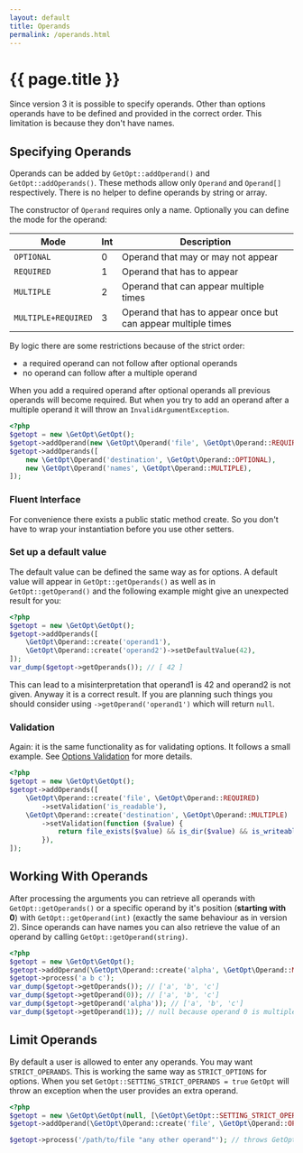 ```yaml
---
layout: default
title: Operands
permalink: /operands.html
---
```

# {{ page.title }}

Since version 3 it is possible to specify operands. Other than options operands have to be defined and provided in the
correct order. This limitation is because they don't have names.

## Specifying Operands

Operands can be added by `GetOpt::addOperand()` and `GetOpt::addOperands()`. These methods allow only `Operand` and
`Operand[]` respectively. There is no helper to define operands by string or array.

The constructor of `Operand` requires only a name. Optionally you can define the mode for the operand:

| Mode                | Int | Description                                                   |
|---------------------|-----|---------------------------------------------------------------|
| `OPTIONAL`          | 0   | Operand that may or may not appear                            |
| `REQUIRED`          | 1   | Operand that has to appear                                    |
| `MULTIPLE`          | 2   | Operand that can appear multiple times                        |
| `MULTIPLE+REQUIRED` | 3   | Operand that has to appear once but can appear multiple times |

By logic there are some restrictions because of the strict order:

  * a required operand can not follow after optional operands
  * no operand can follow after a multiple operand
  
When you add a required operand after optional operands all previous operands will become required. But when you try
to add an operand after a multiple operand it will throw an `InvalidArgumentException`.

```php
<?php
$getopt = new \GetOpt\GetOpt();
$getopt->addOperand(new \GetOpt\Operand('file', \GetOpt\Operand::REQUIRED));
$getopt->addOperands([
    new \GetOpt\Operand('destination', \GetOpt\Operand::OPTIONAL),
    new \GetOpt\Operand('names', \GetOpt\Operand::MULTIPLE),
]);
```

### Fluent Interface

For convenience there exists a public static method create. So you don't have to wrap your instantiation before you
use other setters. 

### Set up a default value

The default value can be defined the same way as for options. A default value will appear in `GetOpt::getOperands()` as
well as in `GetOpt::getOperand()` and the following example might give an unexpected result for you:

```php
<?php
$getopt = new \GetOpt\GetOpt();
$getopt->addOperands([
    \GetOpt\Operand::create('operand1'),
    \GetOpt\Operand::create('operand2')->setDefaultValue(42),
]);
var_dump($getopt->getOperands()); // [ 42 ]
```

This can lead to a misinterpretation that operand1 is 42 and operand2 is not given. Anyway it is a correct result. If
you are planning such things you should consider using `->getOperand('operand1')` which will return `null`. 

### Validation

Again: it is the same functionality as for validating options. It follows a small example. See 
[Options Validation](options.html#validation) for more details.

```php
<?php
$getopt = new \GetOpt\GetOpt();
$getopt->addOperands([
    \GetOpt\Operand::create('file', \GetOpt\Operand::REQUIRED)
        ->setValidation('is_readable'),
    \GetOpt\Operand::create('destination', \GetOpt\Operand::MULTIPLE)
        ->setValidation(function ($value) {
            return file_exists($value) && is_dir($value) && is_writeable($value); 
        }),
]);
```

## Working With Operands

After processing the arguments you can retrieve all operands with `GetOpt::getOperands()` or a specific operand by it's
position (**starting with 0**) with `GetOpt::getOperand(int)` (exactly the same behaviour as in version 2). Since
operands can have names you can also retrieve the value of an operand by calling `GetOpt::getOperand(string)`.

```php
<?php
$getopt = new \GetOpt\GetOpt();
$getopt->addOperand(\GetOpt\Operand::create('alpha', \GetOpt\Operand::MULTIPLE+\GetOpt\Operand::REQUIRED));
$getopt->process('a b c');
var_dump($getopt->getOperands()); // ['a', 'b', 'c']
var_dump($getopt->getOperand(0)); // ['a', 'b', 'c']
var_dump($getopt->getOperand('alpha')); // ['a', 'b', 'c']
var_dump($getopt->getOperand(1)); // null because operand 0 is multiple
```

## Limit Operands

By default a user is allowed to enter any operands. You may want `STRICT_OPERANDS`. This is working the same way as
`STRICT_OPTIONS` for options. When you set `GetOpt::SETTING_STRICT_OPERANDS = true` `GetOpt` will throw an exception
when the user provides an extra operand.

```php
<?php
$getopt = new \GetOpt\GetOpt(null, [\GetOpt\GetOpt::SETTING_STRICT_OPERANDS => true]);
$getopt->addOperand(\GetOpt\Operand::create('file', \GetOpt\Operand::OPTIONAL));

$getopt->process('/path/to/file "any other operand"'); // throws GetOpt\ArgumentException\Unexpected
``` 
